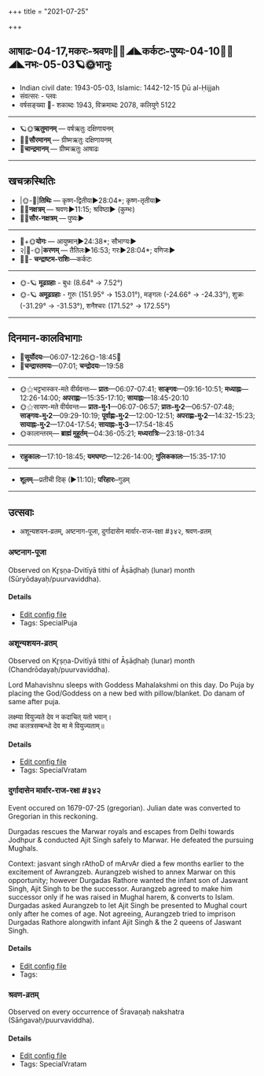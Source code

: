 +++
title = "2021-07-25"

+++
## आषाढः-04-17,मकरः-श्रवणः🌛🌌◢◣कर्कटः-पुष्यः-04-10🌌🌞◢◣नभः-05-03🪐🌞भानुः
- Indian civil date: 1943-05-03, Islamic: 1442-12-15 Ḏū al-Ḥijjah
- संवत्सरः - प्लवः
- वर्षसङ्ख्या 🌛- शकाब्दः 1943, विक्रमाब्दः 2078, कलियुगे 5122
___________________
- 🪐🌞**ऋतुमानम्** — वर्षऋतुः दक्षिणायनम्
- 🌌🌞**सौरमानम्** — ग्रीष्मऋतुः दक्षिणायनम्
- 🌛**चान्द्रमानम्** — ग्रीष्मऋतुः आषाढः
___________________


## खचक्रस्थितिः
- |🌞-🌛|**तिथिः** — कृष्ण-द्वितीया►28:04*; कृष्ण-तृतीया►  
- 🌌🌛**नक्षत्रम्** — श्रवणः►11:15; श्रविष्ठा► (कुम्भः)  
- 🌌🌞**सौर-नक्षत्रम्** — पुष्यः►  
___________________
- 🌛+🌞**योगः** — आयुष्मान्►24:38*; सौभाग्यः►  
- २|🌛-🌞|**करणम्** — तैतिलः►16:53; गरः►28:04*; वणिजः►  
- 🌌🌛- **चन्द्राष्टम-राशिः**—कर्कटः  
___________________
- 🌞-🪐 **मूढग्रहाः** - बुधः (8.64° → 7.52°)
- 🌞-🪐 **अमूढग्रहाः** - गुरुः (151.95° → 153.01°), मङ्गलः (-24.66° → -24.33°), शुक्रः (-31.29° → -31.53°), शनैश्चरः (171.52° → 172.55°)
___________________


## दिनमान-कालविभागाः
- 🌅**सूर्योदयः**—06:07-12:26🌞️-18:45🌇  
- 🌛**चन्द्रास्तमयः**—07:01; **चन्द्रोदयः**—19:58  
___________________
- 🌞⚝भट्टभास्कर-मते वीर्यवन्तः— **प्रातः**—06:07-07:41; **साङ्गवः**—09:16-10:51; **मध्याह्नः**—12:26-14:00; **अपराह्णः**—15:35-17:10; **सायाह्नः**—18:45-20:10  
- 🌞⚝सायण-मते वीर्यवन्तः— **प्रातः-मु॰1**—06:07-06:57; **प्रातः-मु॰2**—06:57-07:48; **साङ्गवः-मु॰2**—09:29-10:19; **पूर्वाह्णः-मु॰2**—12:00-12:51; **अपराह्णः-मु॰2**—14:32-15:23; **सायाह्नः-मु॰2**—17:04-17:54; **सायाह्नः-मु॰3**—17:54-18:45  
- 🌞कालान्तरम्— **ब्राह्मं मुहूर्तम्**—04:36-05:21; **मध्यरात्रिः**—23:18-01:34  
___________________
- **राहुकालः**—17:10-18:45; **यमघण्टः**—12:26-14:00; **गुलिककालः**—15:35-17:10  
___________________
- **शूलम्**—प्रतीची दिक् (►11:10); **परिहारः**–गुडम्  
___________________

## उत्सवाः
- अशून्यशयन-व्रतम्, अष्टनाग-पूजा, दुर्गादासेन मार्वार-राज-रक्षा #३४२, श्रवण-व्रतम्
### अष्टनाग-पूजा

Observed on Kr̥ṣṇa-Dvitīyā tithi of Āṣāḍhaḥ (lunar) month (Sūryōdayaḥ/puurvaviddha). 



#### Details
- [Edit config file](https://github.com/jyotisham/adyatithi/blob/master/general/lunar_month/tithi/04/17/aSTanAga-pUjA.toml)
- Tags: SpecialPuja


### अशून्यशयन-व्रतम्

Observed on Kr̥ṣṇa-Dvitīyā tithi of Āṣāḍhaḥ (lunar) month (Chandrōdayaḥ/puurvaviddha). 

Lord Mahavishnu sleeps with Goddess Mahalakshmi on this day. Do Puja by placing the God/Goddess on a new bed with pillow/blanket. Do danam of same after puja.

लक्ष्म्या वियुज्यते देव न कदाचित् यतो भवान्।  
तथा कलत्रसम्बन्धो देव मा मे वियुज्यताम्॥



#### Details
- [Edit config file](https://github.com/jyotisham/adyatithi/blob/master/devatA/vaiShNava/lunar_month/tithi/04/17/azUnyazayana-vratam~1.toml)
- Tags: SpecialVratam


### दुर्गादासेन मार्वार-राज-रक्षा #३४२

Event occured on 1679-07-25 (gregorian). Julian date was converted to Gregorian in this reckoning. 

Durgadas rescues the Marwar royals and escapes from Delhi towards Jodhpur & conducted Ajit Singh safely to Marwar. He defeated the pursuing Mughals.

Context: jasvant singh rAthoD of mArvAr died a few months earlier to the excitement of Awrangzeb. Aurangzeb wished to annex Marwar on this opportunity; however Durgadas Rathore wanted the infant son of Jaswant Singh, Ajit Singh to be the successor. Aurangzeb agreed to make him successor only if he was raised in Mughal harem, & converts to Islam. Durgadas asked Aurangzeb to let Ajit Singh be presented to Mughal court only after he comes of age. Not agreeing, Aurangzeb tried to imprison Durgadas Rathore alongwith infant Ajit Singh & the 2 queens of Jaswant Singh.

#### Details
- [Edit config file](https://github.com/jyotisham/adyatithi/blob/master/mahApuruSha/xatra-later/julian/day/07/15/durgAdAsena_mArvAra-rAja-raxA.toml)
- Tags: 


### श्रवण-व्रतम्

Observed on every occurrence of Śravaṇaḥ nakshatra (Sāṅgavaḥ/puurvaviddha). 



#### Details
- [Edit config file](https://github.com/jyotisham/adyatithi/blob/master/general/sidereal_solar_month/nakshatra/00/22/zravaNa-vratam.toml)
- Tags: SpecialVratam


